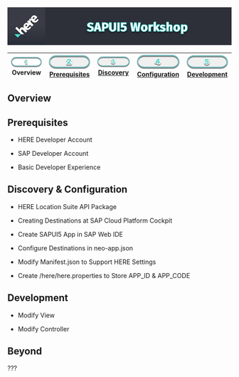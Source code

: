 <img src="/images/workshop_sapui5.jpg" width="890" />

| ![Overview](/images/01.png)<br>Overview | [![Prerequisites](/images/02_off.png)<br>Prerequisites](./02.md) | [![Discovery](/images/03_off.png)<br>Discovery](./03.md) | [![Configuration](/images/04_off.png)<br>Configuration](./04.md) | [![Development](/images/05_off.png)<br>Development](./05.md)
| :---: | :---: | :---: | :---: | :---: |

## Overview

## Prerequisites

* HERE Developer Account

* SAP Developer Account

* Basic Developer Experience

## Discovery & Configuration

* HERE Location Suite API Package

* Creating Destinations at SAP Cloud Platform Cockpit

* Create SAPUI5 App in SAP Web IDE

* Configure Destinations in neo-app.json

* Modify Manifest.json to Support HERE Settings

* Create /here/here.properties to Store APP_ID & APP_CODE

## Development

* Modify View

* Modify Controller

## Beyond

???
